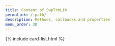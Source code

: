 ```yaml
---
title: Content of SwpTrmLib
permalink: /:path/
description: Methods, callbacks and properties
menu_order: 30
---
```

{% include card-list.html %}

